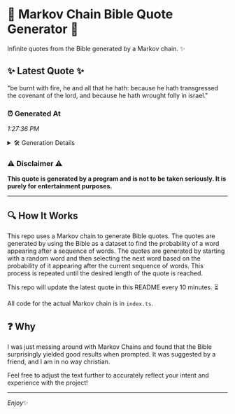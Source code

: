 # 📖 Markov Chain Bible Quote Generator 📖

Infinite quotes from the Bible generated by a Markov chain. ✨

## ✨ Latest Quote ✨
"be burnt with fire, he and all that he hath: because he hath transgressed the covenant of the lord, and because he hath wrought folly in israel."

### ⏰ Generated At
*1:27:36 PM*

<details>
    <summary>🛠️ Generation Details</summary>
    <p>
        <strong>🌱 Seed:</strong> be<br>
        <strong>🔄 Iterations:</strong> 26<br>
        <strong>📜 Context History:</strong><br>[ be ]: burnt<br>[ be, burnt ]: with<br>[ be, burnt, with ]: fire,<br>[ be, burnt, with, fire, ]: he<br>[ be, burnt, with, fire,, he ]: and<br>[ be, burnt, with, fire,, he, and ]: all<br>[ burnt, with, fire,, he, and, all ]: that<br>[ with, fire,, he, and, all, that ]: he<br>[ fire,, he, and, all, that, he ]: hath:<br>[ he, and, all, that, he, hath: ]: because<br>[ and, all, that, he, hath:, because ]: he<br>[ all, that, he, hath:, because, he ]: hath<br>[ that, he, hath:, because, he, hath ]: transgressed<br>[ he, hath:, because, he, hath, transgressed ]: the<br>[ hath:, because, he, hath, transgressed, the ]: covenant<br>[ because, he, hath, transgressed, the, covenant ]: of<br>[ he, hath, transgressed, the, covenant, of ]: the<br>[ hath, transgressed, the, covenant, of, the ]: lord,<br>[ transgressed, the, covenant, of, the, lord, ]: and<br>[ the, covenant, of, the, lord,, and ]: because<br>[ covenant, of, the, lord,, and, because ]: he<br>[ of, the, lord,, and, because, he ]: hath<br>[ the, lord,, and, because, he, hath ]: wrought<br>[ lord,, and, because, he, hath, wrought ]: folly<br>[ and, because, he, hath, wrought, folly ]: in<br>[ because, he, hath, wrought, folly, in ]: israel.<br>
    </p>
</details>

### ⚠️ Disclaimer ⚠️
**This quote is generated by a program and is not to be taken seriously. It is purely for entertainment purposes.**

---

## 🔍 How It Works

This repo uses a Markov chain to generate Bible quotes. The quotes are generated by using the Bible as a dataset to find the probability of a word appearing after a sequence of words. The quotes are generated by starting with a random word and then selecting the next word based on the probability of it appearing after the current sequence of words. This process is repeated until the desired length of the quote is reached.

This repo will update the latest quote in this README every 10 minutes. ⏳

All code for the actual Markov chain is in `index.ts`.

## ❓ Why

I was just messing around with Markov Chains and found that the Bible surprisingly yielded good results when prompted. 
It was suggested by a friend, and I am in no way christian.

Feel free to adjust the text further to accurately reflect your intent and experience with the project!

---

*Enjoy*✨
